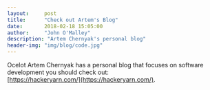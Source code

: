```yaml
---
layout:     post
title:      "Check out Artem's Blog"
date:       2018-02-18 15:05:00
author:     "John O'Malley"
description: "Artem Chernyak's personal blog"
header-img: "img/blog/code.jpg"
---
```


Ocelot Artem Chernyak has a personal blog that focuses on software development you should check out:  
[https://hackeryarn.com/](https://hackeryarn.com/).
